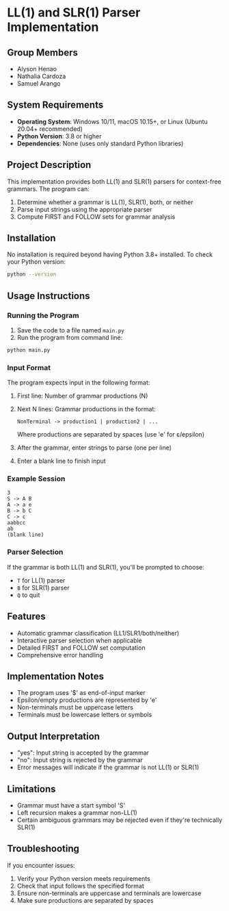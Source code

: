 
# LL(1) and SLR(1) Parser Implementation

## Group Members
- Alyson Henao
- Nathalia Cardoza
- Samuel Arango

## System Requirements
- **Operating System**: Windows 10/11, macOS 10.15+, or Linux (Ubuntu 20.04+ recommended)
- **Python Version**: 3.8 or higher
- **Dependencies**: None (uses only standard Python libraries)

## Project Description
This implementation provides both LL(1) and SLR(1) parsers for context-free grammars. The program can:
1. Determine whether a grammar is LL(1), SLR(1), both, or neither
2. Parse input strings using the appropriate parser
3. Compute FIRST and FOLLOW sets for grammar analysis

## Installation
No installation is required beyond having Python 3.8+ installed. To check your Python version:
```bash
python --version
```

## Usage Instructions

### Running the Program
1. Save the code to a file named `main.py`
2. Run the program from command line:
```bash
python main.py
```

### Input Format
The program expects input in the following format:

1. First line: Number of grammar productions (N)
2. Next N lines: Grammar productions in the format:
   ```
   NonTerminal -> production1 | production2 | ...
   ```
   Where productions are separated by spaces (use 'e' for ε/epsilon)

3. After the grammar, enter strings to parse (one per line)
4. Enter a blank line to finish input

### Example Session
```
3
S -> A B
A -> a e
B -> b C
C -> c
aabbcc
ab
(blank line)
```

### Parser Selection
If the grammar is both LL(1) and SLR(1), you'll be prompted to choose:
- `T` for LL(1) parser
- `B` for SLR(1) parser
- `Q` to quit

## Features
- Automatic grammar classification (LL1/SLR1/both/neither)
- Interactive parser selection when applicable
- Detailed FIRST and FOLLOW set computation
- Comprehensive error handling

## Implementation Notes
- The program uses '$' as end-of-input marker
- Epsilon/empty productions are represented by 'e'
- Non-terminals must be uppercase letters
- Terminals must be lowercase letters or symbols

## Output Interpretation
- "yes": Input string is accepted by the grammar
- "no": Input string is rejected by the grammar
- Error messages will indicate if the grammar is not LL(1) or SLR(1)

## Limitations
- Grammar must have a start symbol 'S'
- Left recursion makes a grammar non-LL(1)
- Certain ambiguous grammars may be rejected even if they're technically SLR(1)

## Troubleshooting
If you encounter issues:
1. Verify your Python version meets requirements
2. Check that input follows the specified format
3. Ensure non-terminals are uppercase and terminals are lowercase
4. Make sure productions are separated by spaces
